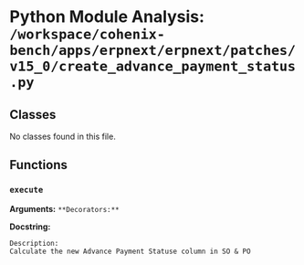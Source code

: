 # Python Module Analysis: `/workspace/cohenix-bench/apps/erpnext/erpnext/patches/v15_0/create_advance_payment_status.py`

## Classes

No classes found in this file.


## Functions

### `execute`
**Arguments:** ``
**Decorators:** ``

**Docstring:**
```
Description:
Calculate the new Advance Payment Statuse column in SO & PO
```

